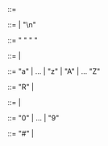 <Program> ::= <Instructions>

<Instructions> ::= <Instruction> | <Instruction> "\n" <Instructions>

<Instruction> ::= <Opcode> " " <Register> " " <IntegerOp>

<Opcode> ::= <Letter> | <Letter> <Opcode>

<Letter> ::= "a" | ... | "z" | "A" | ... "Z"

<Register> ::= "R" | <Number>

<Number> ::= <Digit> | <Digit> <Number>

<Digit> ::= "0" | ... | "9"

<IntegerOp> ::= "#" | <Number>





